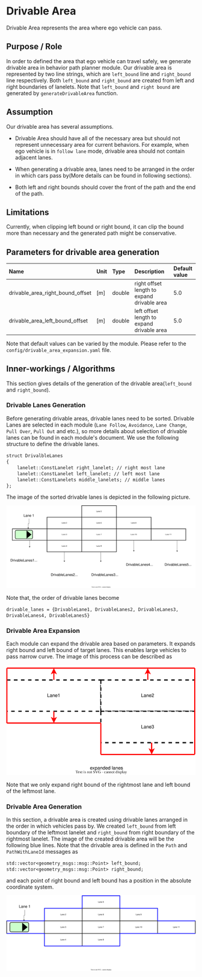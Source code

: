 # Drivable Area

Drivable Area represents the area where ego vehicle can pass.

## Purpose / Role

In order to defined the area that ego vehicle can travel safely, we generate drivable area in behavior path planner module. Our drivable area is represented by two line strings, which are `left_bound` line and `right_bound` line respectively. Both `left_bound` and `right_bound` are created from left and right boundaries of lanelets. Note that `left_bound` and `right bound` are generated by `generateDrivableArea` function.

## Assumption

Our drivable area has several assumptions.

- Drivable Area should have all of the necessary area but should not represent unnecessary area for current behaviors. For example, when ego vehicle is in `follow lane` mode, drivable area should not contain adjacent lanes.

- When generating a drivable area, lanes need to be arranged in the order in which cars pass by(More details can be found in following sections).

- Both left and right bounds should cover the front of the path and the end of the path.

## Limitations

Currently, when clipping left bound or right bound, it can clip the bound more than necessary and the generated path might be conservative.

## Parameters for drivable area generation

| Name                             | Unit | Type   | Description                                 | Default value |
| :------------------------------- | :--- | :----- | :------------------------------------------ | :------------ |
| drivable_area_right_bound_offset | [m]  | double | right offset length to expand drivable area | 5.0           |
| drivable_area_left_bound_offset  | [m]  | double | left offset length to expand drivable area  | 5.0           |

Note that default values can be varied by the module. Please refer to the `config/drivable_area_expansion.yaml` file.

## Inner-workings / Algorithms

This section gives details of the generation of the drivable area(`left_bound` and `right_bound`).

### Drivable Lanes Generation

Before generating drivable areas, drivable lanes need to be sorted. Drivable Lanes are selected in each module (`Lane Follow`, `Avoidance`, `Lane Change`, `Pull Over`, `Pull Out` and etc.), so more details about selection of drivable lanes can be found in each module's document. We use the following structure to define the drivable lanes.

```plantuml
struct DrivalbleLanes
{
    lanelet::ConstLanelet right_lanelet; // right most lane
    lanelet::ConstLanelet left_lanelet; // left most lane
    lanelet::ConstLanelets middle_lanelets; // middle lanes
};
```

The image of the sorted drivable lanes is depicted in the following picture.

![sorted_lanes](./image/drivable_area/sorted_lanes.drawio.svg)

Note that, the order of drivable lanes become

```plantuml
drivable_lanes = {DrivableLane1, DrivableLanes2, DrivableLanes3, DrivableLanes4, DrivableLanes5}
```

### Drivable Area Expansion

Each module can expand the drivable area based on parameters. It expands right bound and left bound of target lanes. This enables large vehicles to pass narrow curve. The image of this process can be described as

![expanded_lanes](./image/drivable_area/expanded_lanes.drawio.svg)

Note that we only expand right bound of the rightmost lane and left bound of the leftmost lane.

### Drivable Area Generation

In this section, a drivable area is created using drivable lanes arranged in the order in which vehicles pass by. We created `left_bound` from left boundary of the leftmost lanelet and `right_bound` from right boundary of the rightmost lanelet. The image of the created drivable area will be the following blue lines. Note that the drivable area is defined in the `Path` and `PathWithLaneId` messages as

```plantuml
std::vector<geometry_msgs::msg::Point> left_bound;
std::vector<geometry_msgs::msg::Point> right_bound;
```

and each point of right bound and left bound has a position in the absolute coordinate system.

![drivable_lines](./image/drivable_area/drivable_lines.drawio.svg)
